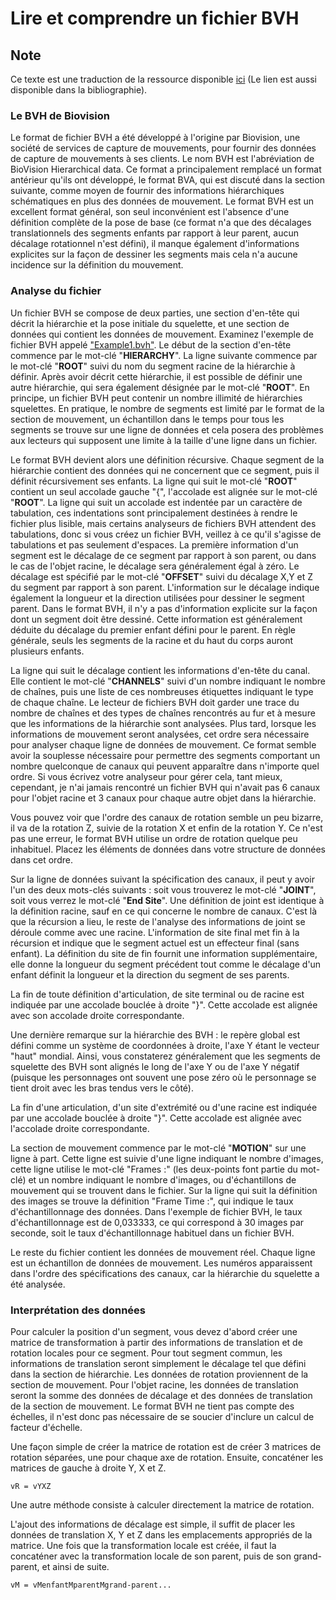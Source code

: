 
# Lire et comprendre un fichier BVH

## Note
Ce texte est une traduction de la ressource disponible [ici](https://research.cs.wisc.edu/graphics/Courses/cs-838-1999/Jeff/BVH.html) 
(Le lien est aussi disponible dans la bibliographie).


### Le BVH de Biovision

Le format de fichier BVH a été développé à l'origine par Biovision, une société de services de capture de mouvements, pour fournir des données de capture de mouvements à ses clients. Le nom BVH est l'abréviation de BioVision Hierarchical data. Ce format a principalement remplacé un format antérieur qu'ils ont développé, le format BVA, qui est discuté dans la section suivante, comme moyen de fournir des informations hiérarchiques schématiques en plus des données de mouvement. Le format BVH est un excellent format général, son seul inconvénient est l'absence d'une définition complète de la pose de base (ce format n'a que des décalages translationnels des segments enfants par rapport à leur parent, aucun décalage rotationnel n'est défini), il manque également d'informations explicites sur la façon de dessiner les segments mais cela n'a aucune incidence sur la définition du mouvement.

### Analyse du fichier

Un fichier BVH se compose de deux parties, une section d'en-tête qui décrit la hiérarchie et la pose initiale du squelette, et une section de données qui contient les données de mouvement. Examinez l'exemple de fichier BVH appelé ["Example1.bvh"](https://research.cs.wisc.edu/graphics/Courses/cs-838-1999/Jeff/Example1.bvh). Le début de la section d'en-tête commence par le mot-clé "**HIERARCHY**". La ligne suivante commence par le mot-clé "**ROOT**" suivi du nom du segment racine de la hiérarchie à définir. Après avoir décrit cette hiérarchie, il est possible de définir une autre hiérarchie, qui sera également désignée par le mot-clé "**ROOT**". En principe, un fichier BVH peut contenir un nombre illimité de hiérarchies squelettes. En pratique, le nombre de segments est limité par le format de la section de mouvement, un échantillon dans le temps pour tous les segments se trouve sur une ligne de données et cela posera des problèmes aux lecteurs qui supposent une limite à la taille d'une ligne dans un fichier.

Le format BVH devient alors une définition récursive. Chaque segment de la hiérarchie contient des données qui ne concernent que ce segment, puis il définit récursivement ses enfants. La ligne qui suit le mot-clé "**ROOT**" contient un seul accolade gauche "{", l'accolade est alignée sur le mot-clé "**ROOT**". La ligne qui suit un accolade est indentée par un caractère de tabulation, ces indentations sont principalement destinées à rendre le fichier plus lisible, mais certains analyseurs de fichiers BVH attendent des tabulations, donc si vous créez un fichier BVH, veillez à ce qu'il s'agisse de tabulations et pas seulement d'espaces. La première information d'un segment est le décalage de ce segment par rapport à son parent, ou dans le cas de l'objet racine, le décalage sera généralement égal à zéro. Le décalage est spécifié par le mot-clé "**OFFSET**" suivi du décalage X,Y et Z du segment par rapport à son parent. L'information sur le décalage indique également la longueur et la direction utilisées pour dessiner le segment parent. Dans le format BVH, il n'y a pas d'information explicite sur la façon dont un segment doit être dessiné. Cette information est généralement déduite du décalage du premier enfant défini pour le parent. En règle générale, seuls les segments de la racine et du haut du corps auront plusieurs enfants.

La ligne qui suit le décalage contient les informations d'en-tête du canal. Elle contient le mot-clé "**CHANNELS**" suivi d'un nombre indiquant le nombre de chaînes, puis une liste de ces nombreuses étiquettes indiquant le type de chaque chaîne. Le lecteur de fichiers BVH doit garder une trace du nombre de chaînes et des types de chaînes rencontrés au fur et à mesure que les informations de la hiérarchie sont analysées. Plus tard, lorsque les informations de mouvement seront analysées, cet ordre sera nécessaire pour analyser chaque ligne de données de mouvement. Ce format semble avoir la souplesse nécessaire pour permettre des segments comportant un nombre quelconque de canaux qui peuvent apparaître dans n'importe quel ordre. Si vous écrivez votre analyseur pour gérer cela, tant mieux, cependant, je n'ai jamais rencontré un fichier BVH qui n'avait pas 6 canaux pour l'objet racine et 3 canaux pour chaque autre objet dans la hiérarchie.

Vous pouvez voir que l'ordre des canaux de rotation semble un peu bizarre, il va de la rotation Z, suivie de la rotation X et enfin de la rotation Y. Ce n'est pas une erreur, le format BVH utilise un ordre de rotation quelque peu inhabituel. Placez les éléments de données dans votre structure de données dans cet ordre.

Sur la ligne de données suivant la spécification des canaux, il peut y avoir l'un des deux mots-clés suivants : soit vous trouverez le mot-clé "**JOINT**", soit vous verrez le mot-clé "**End Site**". Une définition de joint est identique à la définition racine, sauf en ce qui concerne le nombre de canaux. C'est là que la récursion a lieu, le reste de l'analyse des informations de joint se déroule comme avec une racine. L'information de site final met fin à la récursion et indique que le segment actuel est un effecteur final (sans enfant). La définition du site de fin fournit une information supplémentaire, elle donne la longueur du segment précédent tout comme le décalage d'un enfant définit la longueur et la direction du segment de ses parents.

La fin de toute définition d'articulation, de site terminal ou de racine est indiquée par une accolade bouclée à droite "}". Cette accolade est alignée avec son accolade droite correspondante.

Une dernière remarque sur la hiérarchie des BVH : le repère global est défini comme un système de coordonnées à droite, l'axe Y étant le vecteur "haut" mondial. Ainsi, vous constaterez généralement que les segments de squelette des BVH sont alignés le long de l'axe Y ou de l'axe Y négatif (puisque les personnages ont souvent une pose zéro où le personnage se tient droit avec les bras tendus vers le côté).

La fin d'une articulation, d'un site d'extrémité ou d'une racine est indiquée par une accolade bouclée à droite "}". Cette accolade est alignée avec l'accolade droite correspondante.

La section de mouvement commence par le mot-clé "**MOTION**" sur une ligne à part. Cette ligne est suivie d'une ligne indiquant le nombre d'images, cette ligne utilise le mot-clé "Frames :" (les deux-points font partie du mot-clé) et un nombre indiquant le nombre d'images, ou d'échantillons de mouvement qui se trouvent dans le fichier. Sur la ligne qui suit la définition des images se trouve la définition "Frame Time :", qui indique le taux d'échantillonnage des données. Dans l'exemple de fichier BVH, le taux d'échantillonnage est de 0,033333, ce qui correspond à 30 images par seconde, soit le taux d'échantillonnage habituel dans un fichier BVH.

Le reste du fichier contient les données de mouvement réel. Chaque ligne est un échantillon de données de mouvement. Les numéros apparaissent dans l'ordre des spécifications des canaux, car la hiérarchie du squelette a été analysée.

### Interprétation des données

Pour calculer la position d'un segment, vous devez d'abord créer une matrice de transformation à partir des informations de translation et de rotation locales pour ce segment. Pour tout segment commun, les informations de translation seront simplement le décalage tel que défini dans la section de hiérarchie. Les données de rotation proviennent de la section de mouvement. Pour l'objet racine, les données de translation seront la somme des données de décalage et des données de translation de la section de mouvement. Le format BVH ne tient pas compte des échelles, il n'est donc pas nécessaire de se soucier d'inclure un calcul de facteur d'échelle.

Une façon simple de créer la matrice de rotation est de créer 3 matrices de rotation séparées, une pour chaque axe de rotation. Ensuite, concaténer les matrices de gauche à droite Y, X et Z.

	vR = vYXZ

Une autre méthode consiste à calculer directement la matrice de rotation.

L'ajout des informations de décalage est simple, il suffit de placer les données de translation X, Y et Z dans les emplacements appropriés de la matrice. Une fois que la transformation locale est créée, il faut la concaténer avec la transformation locale de son parent, puis de son grand-parent, et ainsi de suite.

	vM = vMenfantMparentMgrand-parent...

